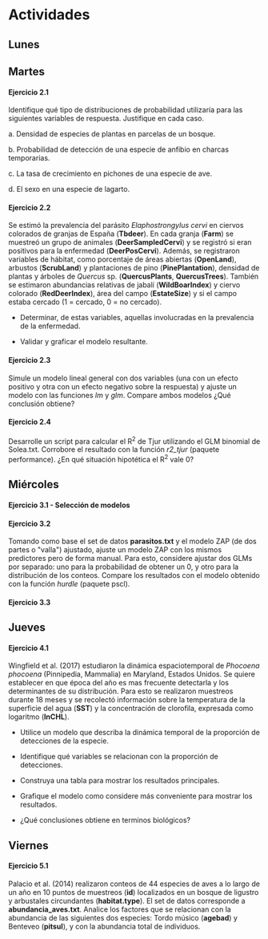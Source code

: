 # Actividades

## Lunes

## Martes

#### Ejercicio 2.1

Identifique qué tipo de distribuciones de probabilidad utilizaría para las siguientes variables de respuesta. Justifique en cada caso.

a. Densidad de especies de plantas en parcelas de un bosque.

b. Probabilidad de detección de una especie de anfibio en charcas temporarias.

c. La tasa de crecimiento en pichones de una especie de ave.

d. El sexo en una especie de lagarto.

#### Ejercicio 2.2

Se estimó la prevalencia del parásito *Elaphostrongylus cervi* en ciervos colorados de granjas de España (**Tbdeer**). En cada granja (**Farm**) se muestreó un grupo  de animales (**DeerSampledCervi**) y se registró si eran positivos para la enfermedad (**DeerPosCervi**). Además, se registraron variables de hábitat, como porcentaje de áreas abiertas (**OpenLand**), arbustos (**ScrubLand**) y plantaciones de pino (**PinePlantation**), densidad de plantas y árboles de *Quercus* sp. (**QuercusPlants**, **QuercusTrees**). También se estimaron abundancias relativas de jabalí (**WildBoarIndex**) y ciervo colorado (**RedDeerIndex**), área del campo (**EstateSize**) y si el campo estaba cercado (1 = cercado, 0 = no cercado). 

- Determinar, de estas variables, aquellas involucradas en la prevalencia de la enfermedad. 

- Validar y graficar el modelo resultante.

#### Ejercicio 2.3

Simule un modelo lineal general con dos variables (una con un efecto positivo y otra con un efecto negativo sobre la respuesta) y ajuste un modelo con las funciones *lm* y *glm*. Compare ambos modelos ¿Qué conclusión obtiene?

#### Ejercicio 2.4

Desarrolle un script para calcular el R<sup>2</sup> de Tjur utilizando el GLM binomial de Solea.txt. Corrobore el resultado con la función *r2_tjur* (paquete performance). ¿En qué situación hipotética el R<sup>2</sup> vale 0?

## Miércoles

#### Ejercicio 3.1 - Selección de modelos

#### Ejercicio 3.2

Tomando como base el set de datos **parasitos.txt** y el modelo ZAP (de dos partes o "valla") ajustado, ajuste un modelo ZAP con los mismos predictores pero de forma manual. Para esto, considere ajustar dos GLMs por separado: uno para la probabilidad de obtener un 0, y otro para la distribución de los conteos. Compare los resultados con el modelo obtenido con la función *hurdle* (paquete pscl).

#### Ejercicio 3.3

## Jueves

#### Ejercicio 4.1 

Wingfield et al. (2017) estudiaron la dinámica espaciotemporal de *Phocoena phocoena* (Pinnipedia, Mammalia) en Maryland, Estados Unidos. Se quiere establecer en que época del año es mas frecuente detectarla y los determinantes de su distribución. Para esto se realizaron muestreos durante 18 meses y se recolectó información sobre la temperatura de la superficie del agua (**SST**) y la concentración de clorofila, expresada como logaritmo (**lnCHL**). 

- Utilice un modelo que describa la dinámica temporal de la proporción de detecciones de la especie.

- Identifique qué variables se relacionan con la proporción de detecciones.

- Construya una tabla para mostrar los resultados principales.

- Grafique el modelo como considere más conveniente para mostrar los resultados.

- ¿Qué conclusiones obtiene en terminos biológicos?


## Viernes

#### Ejercicio 5.1

Palacio et al. (2014) realizaron conteos de 44 especies de aves a lo largo de un año en 10 puntos de muestreos (**id**) localizados en un bosque de ligustro y arbustales circundantes (**habitat.type**). El set de datos corresponde a **abundancia_aves.txt**. Analice los factores que se relacionan con la abundancia de las siguientes dos especies: Tordo músico (**agebad**) y Benteveo (**pitsul**), y con la abundancia total de individuos.
